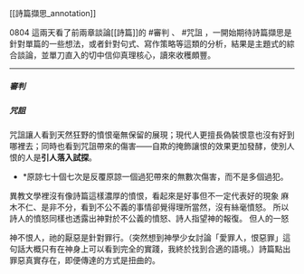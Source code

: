 [[詩篇擷思_annotation]]

0804
這兩天看了前兩章談論[[詩篇]]的 #審判 、 #咒詛 ，一開始期待詩篇擷思是針對單篇的一些想法，或者針對句式、寫作策略等這類的分析，結果是主題式的綜合談論，並單刀直入的切中信仰真理核心，讀來收穫頗豐。

---
##### 審判


##### 咒詛

咒詛讓人看到天然狂野的憤恨毫無保留的展現；現代人更擅長偽裝恨意也沒有好到哪裡去；同時也看到咒詛帶來的傷害——自欺的掩飾讓恨的效果更加發酵，使別人恨的人是**引人落入試探**。

* *原諒七十個七次是反覆原諒一個過犯帶來的無數次傷害，而不是多個過犯。

異教文學裡沒有像詩篇這樣濃厚的憤恨，看起來是好事但不一定代表好的現象
麻木不仁、是非不分，看到不公不義的事情卻覺得理所當然，沒有絲毫憤怒。
所以詩人的憤怒同樣也透露出神對於不公義的憤怒、詩人指望神的報復。
但人的一怒

神不恨人，祂的厭惡是針對罪行。（突然想到神學少女討論「愛罪人，恨惡罪」這句話大概只有在神身上可以看到完全的實踐，我終於找到合適的語境。）詩篇點出罪惡真實存在，即便傳達的方式是扭曲的。